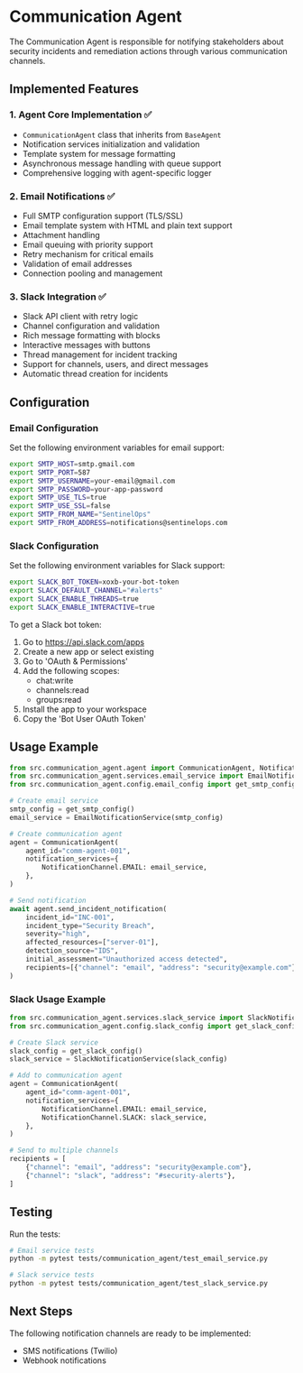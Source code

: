 # Communication Agent

The Communication Agent is responsible for notifying stakeholders about security incidents and remediation actions through various communication channels.

## Implemented Features

### 1. Agent Core Implementation ✅
- `CommunicationAgent` class that inherits from `BaseAgent`
- Notification services initialization and validation
- Template system for message formatting
- Asynchronous message handling with queue support
- Comprehensive logging with agent-specific logger

### 2. Email Notifications ✅
- Full SMTP configuration support (TLS/SSL)
- Email template system with HTML and plain text support
- Attachment handling
- Email queuing with priority support
- Retry mechanism for critical emails
- Validation of email addresses
- Connection pooling and management

### 3. Slack Integration ✅
- Slack API client with retry logic
- Channel configuration and validation
- Rich message formatting with blocks
- Interactive messages with buttons
- Thread management for incident tracking
- Support for channels, users, and direct messages
- Automatic thread creation for incidents

## Configuration

### Email Configuration

Set the following environment variables for email support:

```bash
export SMTP_HOST=smtp.gmail.com
export SMTP_PORT=587
export SMTP_USERNAME=your-email@gmail.com
export SMTP_PASSWORD=your-app-password
export SMTP_USE_TLS=true
export SMTP_USE_SSL=false
export SMTP_FROM_NAME="SentinelOps"
export SMTP_FROM_ADDRESS=notifications@sentinelops.com
```

### Slack Configuration

Set the following environment variables for Slack support:

```bash
export SLACK_BOT_TOKEN=xoxb-your-bot-token
export SLACK_DEFAULT_CHANNEL="#alerts"
export SLACK_ENABLE_THREADS=true
export SLACK_ENABLE_INTERACTIVE=true
```

To get a Slack bot token:
1. Go to https://api.slack.com/apps
2. Create a new app or select existing
3. Go to 'OAuth & Permissions'
4. Add the following scopes:
   - chat:write
   - channels:read
   - groups:read
5. Install the app to your workspace
6. Copy the 'Bot User OAuth Token'

## Usage Example

```python
from src.communication_agent.agent import CommunicationAgent, NotificationChannel
from src.communication_agent.services.email_service import EmailNotificationService
from src.communication_agent.config.email_config import get_smtp_config

# Create email service
smtp_config = get_smtp_config()
email_service = EmailNotificationService(smtp_config)

# Create communication agent
agent = CommunicationAgent(
    agent_id="comm-agent-001",
    notification_services={
        NotificationChannel.EMAIL: email_service,
    },
)

# Send notification
await agent.send_incident_notification(
    incident_id="INC-001",
    incident_type="Security Breach",
    severity="high",
    affected_resources=["server-01"],
    detection_source="IDS",
    initial_assessment="Unauthorized access detected",
    recipients=[{"channel": "email", "address": "security@example.com"}],
)
```

### Slack Usage Example

```python
from src.communication_agent.services.slack_service import SlackNotificationService
from src.communication_agent.config.slack_config import get_slack_config

# Create Slack service
slack_config = get_slack_config()
slack_service = SlackNotificationService(slack_config)

# Add to communication agent
agent = CommunicationAgent(
    agent_id="comm-agent-001",
    notification_services={
        NotificationChannel.EMAIL: email_service,
        NotificationChannel.SLACK: slack_service,
    },
)

# Send to multiple channels
recipients = [
    {"channel": "email", "address": "security@example.com"},
    {"channel": "slack", "address": "#security-alerts"},
]
```

## Testing

Run the tests:

```bash
# Email service tests
python -m pytest tests/communication_agent/test_email_service.py

# Slack service tests
python -m pytest tests/communication_agent/test_slack_service.py
```

## Next Steps

The following notification channels are ready to be implemented:
- SMS notifications (Twilio)
- Webhook notifications
